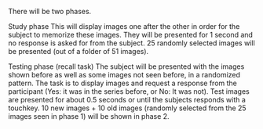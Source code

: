 There will be two phases.

Study phase This will display images one after the other in order for the subject to memorize these images. They will be presented for 1 second and no response is asked for from the subject. 25 randomly selected images will be presented (out of a folder of 51 images).

Testing phase (recall task) The subject will be presented with the images shown before as well as some images not seen before, in a randomized pattern. The task is to display images and request a response from the participant (Yes: it was in the series before, or No: It was not). Test images are presented for about 0.5 seconds or until the subjects responds with a touchkey. 10 new images + 10 old images (randomly selected from the 25 images seen in phase 1) will be shown in phase 2.


